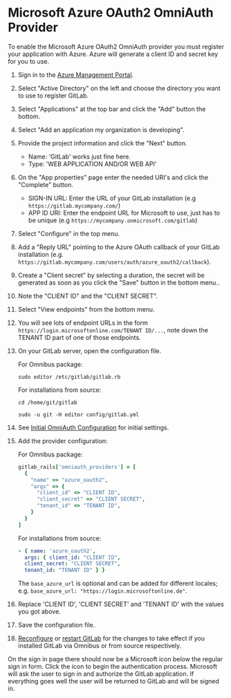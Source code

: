 # Microsoft Azure OAuth2 OmniAuth Provider

To enable the Microsoft Azure OAuth2 OmniAuth provider you must register your application with Azure. Azure will generate a client ID and secret key for you to use.

1. Sign in to the [Azure Management Portal](https://portal.azure.com).

1. Select "Active Directory" on the left and choose the directory you want to use to register GitLab.

1. Select "Applications" at the top bar and click the "Add" button the bottom.

1. Select "Add an application my organization is developing".

1. Provide the project information and click the "Next" button.
   - Name: 'GitLab' works just fine here.
   - Type: 'WEB APPLICATION AND/OR WEB API'

1. On the "App properties" page enter the needed URI's and click the "Complete" button.
   - SIGN-IN URL: Enter the URL of your GitLab installation (e.g `https://gitlab.mycompany.com/`)
   - APP ID URI: Enter the endpoint URL for Microsoft to use, just has to be unique (e.g `https://mycompany.onmicrosoft.com/gitlab`)

1. Select "Configure" in the top menu.

1. Add a "Reply URL" pointing to the Azure OAuth callback of your GitLab installation (e.g. `https://gitlab.mycompany.com/users/auth/azure_oauth2/callback`).

1. Create a "Client secret" by selecting a duration, the secret will be generated as soon as you click the "Save" button in the bottom menu..

1. Note the "CLIENT ID" and the "CLIENT SECRET".

1. Select "View endpoints" from the bottom menu.

1. You will see lots of endpoint URLs in the form `https://login.microsoftonline.com/TENANT ID/...`, note down the TENANT ID part of one of those endpoints.

1. On your GitLab server, open the configuration file.

   For Omnibus package:

   ```shell
   sudo editor /etc/gitlab/gitlab.rb
   ```

   For installations from source:

   ```shell
   cd /home/git/gitlab

   sudo -u git -H editor config/gitlab.yml
   ```

1. See [Initial OmniAuth Configuration](omniauth.md#initial-omniauth-configuration) for initial settings.

1. Add the provider configuration:

   For Omnibus package:

   ```ruby
   gitlab_rails['omniauth_providers'] = [
     {
       "name" => "azure_oauth2",
       "args" => {
         "client_id" => "CLIENT ID",
         "client_secret" => "CLIENT SECRET",
         "tenant_id" => "TENANT ID",
       }
     }
   ]
   ```

   For installations from source:

   ```yaml
   - { name: 'azure_oauth2',
     args: { client_id: "CLIENT ID",
     client_secret: "CLIENT SECRET",
     tenant_id: "TENANT ID" } }
   ```

   The `base_azure_url` is optional and can be added for different locales;
   e.g. `base_azure_url: "https://login.microsoftonline.de"`.

1. Replace 'CLIENT ID', 'CLIENT SECRET' and 'TENANT ID' with the values you got above.

1. Save the configuration file.

1. [Reconfigure][] or [restart GitLab][] for the changes to take effect if you
   installed GitLab via Omnibus or from source respectively.

On the sign in page there should now be a Microsoft icon below the regular sign in form. Click the icon to begin the authentication process. Microsoft will ask the user to sign in and authorize the GitLab application. If everything goes well the user will be returned to GitLab and will be signed in.

[reconfigure]: ../administration/restart_gitlab.md#omnibus-gitlab-reconfigure
[restart GitLab]: ../administration/restart_gitlab.md#installations-from-source
